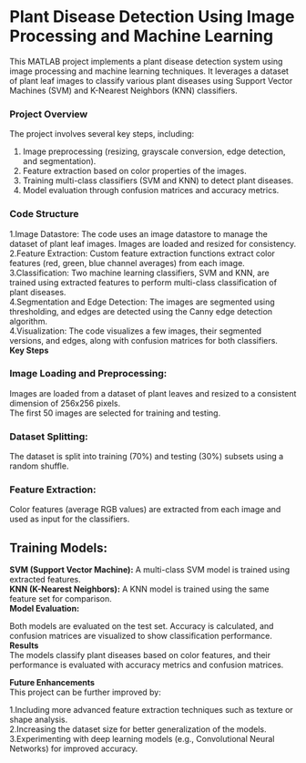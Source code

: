 # Plant Disease Detection Using Image Processing and Machine Learning
This MATLAB project implements a plant disease detection system using image processing and machine learning techniques. It leverages a dataset of plant leaf images to classify various plant diseases using Support Vector Machines (SVM) and K-Nearest Neighbors (KNN) classifiers.

### Project Overview  
The project involves several key steps, including:  

1. Image preprocessing (resizing, grayscale conversion, edge detection, and segmentation).  
2. Feature extraction based on color properties of the images.  
3. Training multi-class classifiers (SVM and KNN) to detect plant diseases.  
4. Model evaluation through confusion matrices and accuracy metrics.  
### Code Structure  
1.Image Datastore: The code uses an image datastore to manage the dataset of plant leaf images. Images are loaded and resized for consistency.  
2.Feature Extraction: Custom feature extraction functions extract color features (red, green, blue channel averages) from each image.  
3.Classification: Two machine learning classifiers, SVM and KNN, are trained using extracted features to perform multi-class classification of plant diseases.  
4.Segmentation and Edge Detection: The images are segmented using thresholding, and edges are detected using the Canny edge detection algorithm.  
4.Visualization: The code visualizes a few images, their segmented versions, and edges, along with confusion matrices for both classifiers.  
**Key Steps**
### Image Loading and Preprocessing:  

Images are loaded from a dataset of plant leaves and resized to a consistent dimension of 256x256 pixels.  
The first 50 images are selected for training and testing.  
### Dataset Splitting:  
  
The dataset is split into training (70%) and testing (30%) subsets using a random shuffle.  
### Feature Extraction:  
  
Color features (average RGB values) are extracted from each image and used as input for the classifiers.  
## Training Models:
  
**SVM (Support Vector Machine):** A multi-class SVM model is trained using extracted features.  
**KNN (K-Nearest Neighbors):** A KNN model is trained using the same feature set for comparison.  
**Model Evaluation:**  
  
Both models are evaluated on the test set. Accuracy is calculated, and confusion matrices are visualized to show classification performance.  
**Results**  
The models classify plant diseases based on color features, and their performance is evaluated with accuracy metrics and confusion matrices.

**Future Enhancements**  
This project can be further improved by:  
  
1.Including more advanced feature extraction techniques such as texture or shape analysis.  
2.Increasing the dataset size for better generalization of the models.  
3.Experimenting with deep learning models (e.g., Convolutional Neural Networks) for improved accuracy.
